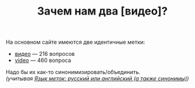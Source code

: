 ﻿---
title: "Зачем нам два [видео]?"
se.owner.user_id: 177188
se.owner.display_name: "Kromster"
se.owner.link: "https://ru.meta.stackoverflow.com/users/177188/kromster"
se.link: "https://ru.meta.stackoverflow.com/questions/12716/%d0%97%d0%b0%d1%87%d0%b5%d0%bc-%d0%bd%d0%b0%d0%bc-%d0%b4%d0%b2%d0%b0-%d0%b2%d0%b8%d0%b4%d0%b5%d0%be"
se.question_id: 12716
se.post_type: question
---
<p>На основном сайте имеются две идентичные метки:</p>
<ul>
<li><a href="https://ru.stackoverflow.com/questions/tagged/%d0%b2%d0%b8%d0%b4%d0%b5%d0%be" class="post-tag" title="показать вопросы с меткой [видео]" aria-label="показать вопросы с меткой [видео]" rel="tag" aria-labelledby="tag-видео-tooltip-container">видео</a> — 216 вопросов</li>
<li><a href="https://ru.stackoverflow.com/questions/tagged/video" class="post-tag" title="показать вопросы с меткой [video]" aria-label="показать вопросы с меткой [video]" rel="tag" aria-labelledby="tag-video-tooltip-container">video</a> — 460 вопроса</li>
</ul>
<p>Надо бы их как-то синонимизировать/объединить.<br />
<em>(учитывая <a href="https://ru.meta.stackoverflow.com/q/36/178576">Язык меток: русский или английский (а также синонимы)</a>)</em></p>
